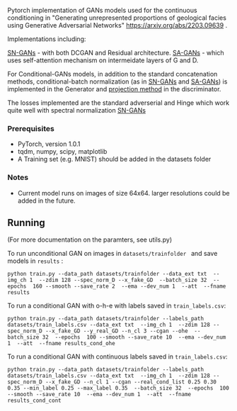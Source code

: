 Pytorch implementation of GANs models used for the continuous conditioning in "Generating unrepresented proportions of geological facies using Generative Adversarial Networks" https://arxiv.org/abs/2203.09639 .

Implementations including:

[SN-GANs](https://arxiv.org/abs/1802.05957) - with both DCGAN and Residual architecture.
[SA-GANs](https://arxiv.org/abs/1805.08318) - which uses self-attention mechanism on intermeidate layers of G and D.

For Conditional-GANs models, in addition to the standard concatenation methods, conditional-batch normalization (as in [SN-GANs](https://arxiv.org/abs/1802.05957) and [SA-GANs](https://arxiv.org/abs/1805.08318)) is implemented in the Generator and [projection method](https://arxiv.org/abs/1802.05637) in the discriminator.

The losses implemented are the standard adverserial and Hinge which work quite well with spectral normalization [SN-GANs](https://arxiv.org/abs/1802.05957)

### Prerequisites

* PyTorch, version 1.0.1
* tqdm, numpy, scipy, matplotlib
* A Training set (e.g. MNIST) should be added in the datasets folder

### Notes
* Current model runs on images of size 64x64. larger resolutions could be added in the future.

## Running
(For more documentation on the paramters, see utils.py)

To run unconditional GAN on images in ```datasets/trainfolder ```  and save models in ```results``` :
```
python train.py --data_path datasets/trainfolder --data_ext txt  --img_ch 1  --zdim 128 --spec_norm_D --x_fake_GD  --batch_size 32  --epochs  160 --smooth --save_rate 2  --ema --dev_num 1  --att  --fname results 
```
To run a conditional GAN with o-h-e with labels saved in ```train_labels.csv```:
```
python train.py --data_path datasets/trainfolder --labels_path datasets/train_labels.csv --data_ext txt  --img_ch 1  --zdim 128 --spec_norm_D --x_fake_GD --y_real_GD --n_cl 3 --cgan --ohe  --batch_size 32  --epochs  100 --smooth --save_rate 10  --ema --dev_num 1  --att  --fname results_cond_ohe
```
To run a conditional GAN with continuous labels saved in ```train_labels.csv```:
```
python train.py --data_path datasets/trainfolder --labels_path datasets/train_labels.csv --data_ext txt  --img_ch 1  --zdim 128 --spec_norm_D --x_fake_GD --n_cl 1 --cgan --real_cond_list 0.25 0.30 0.35 --min_label 0.25 --max_label 0.35  --batch_size 32  --epochs  100 --smooth --save_rate 10  --ema --dev_num 1  --att  --fname results_cond_cont
```





